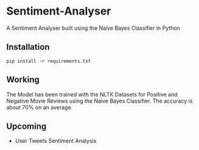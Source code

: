 # Sentiment-Analyser
A Sentiment Analyser built using the Naive Bayes Classifier in Python

## Installation
```pip install -r requirements.txt```

## Working
The Model has been trained with the NLTK Datasets for Positive and Negative Movie Reviews using the Naive Bayes Classifier. The accuracy is about 70% on an average.

## Upcoming
* User Tweets Sentiment Analysis
